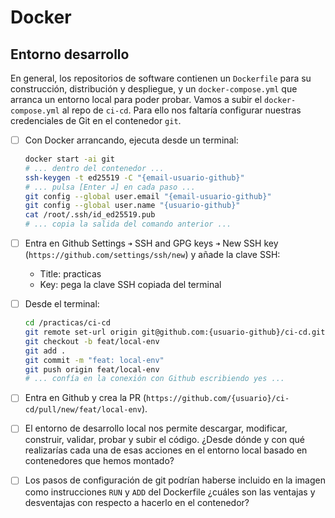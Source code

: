 # Docker
## Entorno desarrollo

En general, los repositorios de software contienen un `Dockerfile` para su construcción, distribución y despliegue, y un `docker-compose.yml` que arranca un entorno local para poder probar. Vamos a subir el `docker-compose.yml` al repo de `ci-cd`. Para ello nos faltaría configurar nuestras credenciales de Git en el contenedor `git`.

<task-list title="Práctica Docker - Entregable 4 de 4 - Entorno"></task-list>

- [ ] Con Docker arrancando, ejecuta desde un terminal:
  ```bash
  docker start -ai git
  # ... dentro del contenedor ...
  ssh-keygen -t ed25519 -C "{email-usuario-github}"
  # ... pulsa [Enter ↲] en cada paso ...
  git config --global user.email "{email-usuario-github}"
  git config --global user.name "{usuario-github}"
  cat /root/.ssh/id_ed25519.pub
  # ... copia la salida del comando anterior ...
  ```
- [ ] Entra en Github Settings `➜` SSH and GPG keys `➜` New SSH key (`https://github.com/settings/ssh/new`) y añade la clave SSH:
  - Title: practicas
  - Key: pega la clave SSH copiada del terminal
- [ ] Desde el terminal:
  ```bash
  cd /practicas/ci-cd
  git remote set-url origin git@github.com:{usuario-github}/ci-cd.git
  git checkout -b feat/local-env
  git add .
  git commit -m "feat: local-env"
  git push origin feat/local-env
  # ... confía en la conexión con Github escribiendo yes ...
  ```
- [ ] Entra en Github y crea la PR (`https://github.com/{usuario}/ci-cd/pull/new/feat/local-env`).

- [ ] El entorno de desarrollo local nos permite descargar, modificar, construir, validar, probar y subir el código. ¿Desde dónde y con qué realizarías cada una de esas acciones en el entorno local basado en contenedores que hemos montado?
- [ ] Los pasos de configuración de git podrían haberse incluido en la imagen como instrucciones `RUN` y `ADD` del Dockerfile ¿cuáles son las ventajas y desventajas con respecto a hacerlo en el contenedor?
